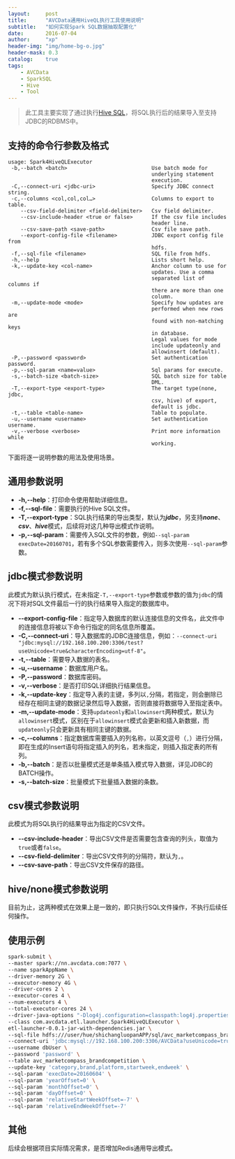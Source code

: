 ```yaml
---
layout:     post
title:      "AVCData通用HiveQL执行工具使用说明"
subtitle:   "如何实现Spark SQL数据抽取配置化"
date:       2016-07-04
author:     "xp"
header-img: "img/home-bg-o.jpg"
header-mask: 0.3
catalog:    true
tags:
    - AVCData
    - SparkSQL
    - Hive
    - Tool
---
```


> 此工具主要实现了通过执行[Hive SQL](http://hive.apache.org)，将SQL执行后的结果导入至支持JDBC的RDBMS中。


## 支持的命令行参数及格式
```
usage: Spark4HiveQLExecutor
 -b,--batch <batch>                           Use batch mode for
                                              underlying statement
                                              execution.
 -C,--connect-uri <jdbc-uri>                  Specify JDBC connect string.
 -c,--columns <col,col,col…>                  Columns to export to table.
    --csv-field-delimiter <field-delimiter>   Csv field delimiter.
    --csv-include-header <true or false>      If the csv file includes
                                              header line.
    --csv-save-path <save-path>               Csv file save path.
    --export-config-file <filename>           JDBC export config file from
                                              hdfs.
 -f,--sql-file <filename>                     SQL file from hdfs.
 -h,--help                                    Lists short help.
 -k,--update-key <col-name>                   Anchor column to use for
                                              updates. Use a comma
                                              separated list of columns if
                                              there are more than one
                                              column.
 -m,--update-mode <mode>                      Specify how updates are
                                              performed when new rows are
                                              found with non-matching keys
                                              in database.
                                              Legal values for mode
                                              include updateonly and
                                              allowinsert (default).
 -P,--password <password>                     Set authentication password.
 -p,--sql-param <name=value>                  Sql params for execute.
 -s,--batch-size <batch-size>                 SQL batch size for table
                                              DML.
 -T,--export-type <export-type>               The target type(none, jdbc,
                                              csv, hive) of export,
                                              default is jdbc.
 -t,--table <table-name>                      Table to populate.
 -u,--username <username>                     Set authentication username.
 -v,--verbose <verbose>                       Print more information while
                                              working.
```

下面将逐一说明参数的用法及使用场景。

## 通用参数说明
- **-h,--help**：打印命令使用帮助详细信息。
- **-f,--sql-file**：需要执行的Hive SQL文件。
- **-T,--export-type**：SQL执行结果的导出类型，默认为***jdbc***，另支持***none***、***csv***、***hive***模式，后续将对这几种导出模式作说明。
- **-p,--sql-param**：需要传入SQL文件的参数，例如`--sql-param execDate=20160701`，若有多个SQL参数需要传入，则多次使用`--sql-param`参数。


## jdbc模式参数说明
此模式为默认执行模式，在未指定`-T,--export-type`参数或参数的值为`jdbc`的情况下将对SQL文件最后一行的执行结果导入指定的数据库中。

- **--export-config-file**：指定导入数据库的默认连接信息的文件名，此文件中的连接信息将被以下命令行指定的同名信息所覆盖。
- **-C,--connect-uri**：导入数据库的JDBC连接信息，例如：`--connect-uri "jdbc:mysql://192.168.100.200:3306/test?useUnicode=true&characterEncoding=utf-8"`。
- **-t,--table**：需要导入数据的表名。
- **-u,--username**：数据库用户名。
- **-P,--password**：数据库密码。
- **-v,--verbose**：是否打印SQL详细执行结果信息。
- **-k,--update-key**：指定导入表的主键，多列以`,`分隔，若指定，则会删除已经存在相同主键的数据记录然后导入数据，否则直接将数据导入至指定表中。
- **-m,--update-mode**：支持`updateonly`和`allowinsert`两种模式，默认为`allowinsert`模式，区别在于`allowinsert`模式会更新和插入新数据，而`updateonly`只会更新具有相同主键的数据。
- **-c,--columns**：指定数据库需要插入的列名称，以英文逗号（`,`）进行分隔，即在生成的Insert语句将指定插入的列名，若未指定，则插入指定表的所有列。
- **-b,--batch**：是否以批量模式还是单条插入模式导入数据，详见JDBC的BATCH操作。
- **-s,--batch-size**：批量模式下批量插入数据的条数。


## csv模式参数说明
此模式为将SQL执行的结果导出为指定的CSV文件。

- **--csv-include-header**：导出CSV文件是否需要包含查询的列头，取值为`true`或者`false`。
- **--csv-field-delimiter**：导出CSV文件列的分隔符，默认为`,`。
- **--csv-save-path**：导出CSV文件保存的路径。


## hive/none模式参数说明
目前为止，这两种模式在效果上是一致的，即只执行SQL文件操作，不执行后续任何操作。

## 使用示例
```bash
spark-submit \
--master spark://nn.avcdata.com:7077 \
--name sparkAppName \
--driver-memory 2G \
--executor-memory 4G \
--driver-cores 2 \
--executor-cores 4 \
--num-executors 4 \
--total-executor-cores 24 \
--driver-java-options "-Dlog4j.configuration=classpath:log4j.properties" \
--class com.avcdata.etl.launcher.Spark4HiveQLExecutor \
etl-launcher-0.0.1-jar-with-dependencies.jar \
--sql-file hdfs:///user/hue/shichangluopanAPP/sql/avc_marketcompass_brandcompetition.hql \
--connect-uri 'jdbc:mysql://192.168.100.200:3306/AVCData?useUnicode=true&characterEncoding=utf-8' \
--username dbUser \
--password 'password' \
--table avc_marketcompass_brandcompetition \
--update-key 'category,brand,platform,startweek,endweek' \
--sql-param 'execDate=20160604' \
--sql-param 'yearOffset=0' \
--sql-param 'monthOffset=0' \
--sql-param 'dayOffset=0' \
--sql-param 'relativeStartWeekOffset=-7' \
--sql-param 'relativeEndWeekOffset=-7'
```

## 其他
后续会根据项目实际情况需求，是否增加Redis通用导出模式。